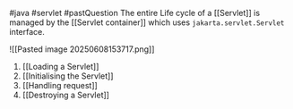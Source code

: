 #java #servlet #pastQuestion
The entire Life cycle of a [[Servlet]] is managed by the [[Servlet container]] which uses ``jakarta.servlet.Servlet`` interface.

![[Pasted image 20250608153717.png]]

1. [[Loading a Servlet]]
2. [[Initialising the Servlet]]
3. [[Handling request]]
4. [[Destroying a Servlet]]